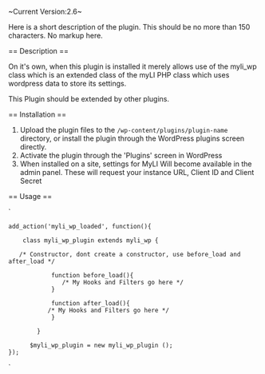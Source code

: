 ~Current Version:2.6~

Here is a short description of the plugin.  This should be no more than 150 characters.  No markup here.

== Description ==

On it's own, when this plugin is installed it merely allows use of the myli_wp class which is an extended class of the myLI PHP class which uses wordpress data to store its settings. 

This Plugin should be extended by other plugins. 


== Installation ==

1. Upload the plugin files to the `/wp-content/plugins/plugin-name` directory, or install the plugin through the WordPress plugins screen directly.
1. Activate the plugin through the 'Plugins' screen in WordPress
1. When installed on a site, settings for MyLI Will become available in the admin panel. These will request your instance URL, Client ID and Client Secret

== Usage ==

`

    add_action('myli_wp_loaded', function(){
    
    	class myli_wp_plugin extends myli_wp { 
        
       /* Constructor, dont create a constructor, use before_load and after_load */
        	
                function before_load(){
    	           /* My Hooks and Filters go here */
    	        } 
    	       
                function after_load(){
    		   /* My Hooks and Filters go here */
    	        }
            
            }
        
          $myli_wp_plugin = new myli_wp_plugin ();
    });
    
`